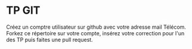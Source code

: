 TP GIT
=====


Créez un comptre utilisateur sur github avec votre adresse mail Télécom. Forkez ce répertoire sur votre compte, insérez votre correction pour l'un des TP puis faites une pull request.
